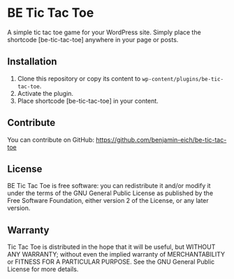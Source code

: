 # BE Tic Tac Toe

A simple tic tac toe game for your WordPress site. Simply place the shortcode [be-tic-tac-toe] anywhere in your page or posts.

## Installation

1. Clone this repository or copy its content to `wp-content/plugins/be-tic-tac-toe`.
1. Activate the plugin.
1. Place shortcode [be-tic-tac-toe] in your content.

## Contribute

You can contribute on GitHub: https://github.com/benjamin-eich/be-tic-tac-toe

## License

BE Tic Tac Toe is free software: you can redistribute it and/or modify it under the terms of the GNU General Public License as published by the Free Software Foundation, either version 2 of the License, or any later version.

## Warranty

Tic Tac Toe is distributed in the hope that it will be useful, but WITHOUT ANY WARRANTY; without even the implied warranty of MERCHANTABILITY or FITNESS FOR A PARTICULAR PURPOSE. See the GNU General Public License for more details.
